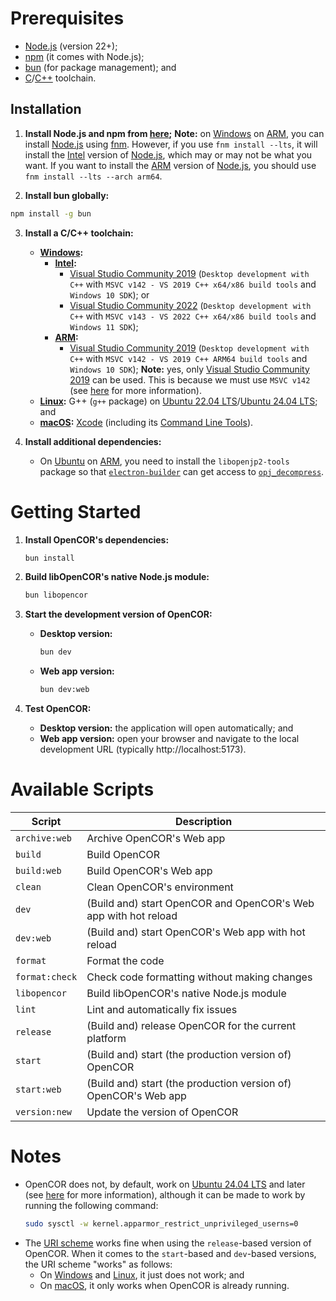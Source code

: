 # Prerequisites

- [Node.js](https://nodejs.org/) (version 22+);
- [npm](https://npmjs.com/) (it comes with Node.js);
- [bun](https://bun.com/package-manager) (for package management); and
- [C](<https://en.wikipedia.org/wiki/C_(programming_language)>)/[C++](https://en.wikipedia.org/wiki/C%2B%2B) toolchain.

## Installation

1. **Install Node.js and npm from [here](https://nodejs.org/en/download/package-manager);**
   **Note:** on [Windows](https://en.wikipedia.org/wiki/Microsoft_Windows) on [ARM](https://en.wikipedia.org/wiki/ARM_architecture_family), you can install [Node.js](https://nodejs.org/) using [fnm](https://github.com/Schniz/fnm). However, if you use `fnm install --lts`, it will install the [Intel](https://en.wikipedia.org/wiki/List_of_Intel_processors) version of [Node.js](https://nodejs.org/), which may or may not be what you want. If you want to install the [ARM](https://en.wikipedia.org/wiki/ARM_architecture_family) version of [Node.js](https://nodejs.org/), you should use `fnm install --lts --arch arm64`.

2. **Install bun globally:**

```bash
npm install -g bun
```

3. **Install a C/C++ toolchain:**
   - **[Windows](https://en.wikipedia.org/wiki/Microsoft_Windows):**
     - **[Intel](https://en.wikipedia.org/wiki/List_of_Intel_processors):**
       - [Visual Studio Community 2019](https://apps.microsoft.com/detail/xp8cdjnzkfm06w) (`Desktop development with C++` with `MSVC v142 - VS 2019 C++ x64/x86 build tools` and `Windows 10 SDK`); or
       - [Visual Studio Community 2022](https://apps.microsoft.com/detail/xpdcfjdklzjlp8) (`Desktop development with C++` with `MSVC v143 - VS 2022 C++ x64/x86 build tools` and `Windows 11 SDK`);
     - **[ARM](https://en.wikipedia.org/wiki/ARM_architecture_family):**
       - [Visual Studio Community 2019](https://apps.microsoft.com/detail/xp8cdjnzkfm06w) (`Desktop development with C++` with `MSVC v142 - VS 2019 C++ ARM64 build tools` and `Windows 10 SDK`);
         **Note:** yes, only [Visual Studio Community 2019](https://apps.microsoft.com/detail/xp8cdjnzkfm06w) can be used. This is because we must use `MSVC v142` (see [here](https://www.electronjs.org/docs/latest/tutorial/windows-arm#native-modules) for more information).
   - **[Linux](https://en.wikipedia.org/wiki/Linux):** G++ (`g++` package) on [Ubuntu 22.04 LTS](https://en.wikipedia.org/wiki/Ubuntu_version_history#2204)/[Ubuntu 24.04 LTS](https://en.wikipedia.org/wiki/Ubuntu_version_history#2404); and
   - **[macOS](https://en.wikipedia.org/wiki/MacOS):** [Xcode](https://developer.apple.com/xcode/) (including its [Command Line Tools](https://developer.apple.com/downloads/?q=Command%20Line%20Tools)).

4. **Install additional dependencies:**
   - On [Ubuntu](https://en.wikipedia.org/wiki/Ubuntu) on [ARM](https://en.wikipedia.org/wiki/ARM_architecture_family), you need to install the `libopenjp2-tools` package so that [`electron-builder`](https://www.electron.build/) can get access to [`opj_decompress`](https://manpages.ubuntu.com/manpages/man1/opj_decompress.1.html).

# Getting Started

1. **Install OpenCOR's dependencies:**

   ```bash
   bun install
   ```

2. **Build libOpenCOR's native Node.js module:**

   ```bash
   bun libopencor
   ```

3. **Start the development version of OpenCOR:**
   - **Desktop version:**

     ```bash
     bun dev
     ```

   - **Web app version:**

     ```bash
     bun dev:web
     ```

4. **Test OpenCOR:**
   - **Desktop version:** the application will open automatically; and
   - **Web app version:** open your browser and navigate to the local development URL (typically http://localhost:5173).

# Available Scripts

| Script         | Description                                                     |
| -------------- | --------------------------------------------------------------- |
| `archive:web`  | Archive OpenCOR's Web app                                       |
| `build`        | Build OpenCOR                                                   |
| `build:web`    | Build OpenCOR's Web app                                         |
| `clean`        | Clean OpenCOR's environment                                     |
| `dev`          | (Build and) start OpenCOR and OpenCOR's Web app with hot reload |
| `dev:web`      | (Build and) start OpenCOR's Web app with hot reload             |
| `format`       | Format the code                                                 |
| `format:check` | Check code formatting without making changes                    |
| `libopencor`   | Build libOpenCOR's native Node.js module                        |
| `lint`         | Lint and automatically fix issues                               |
| `release`      | (Build and) release OpenCOR for the current platform            |
| `start`        | (Build and) start (the production version of) OpenCOR           |
| `start:web`    | (Build and) start (the production version of) OpenCOR's Web app |
| `version:new`  | Update the version of OpenCOR                                   |

# Notes

- OpenCOR does not, by default, work on [Ubuntu 24.04 LTS](https://en.wikipedia.org/wiki/Ubuntu_version_history#2404) and later (see [here](https://github.com/opencor/webapp/issues/68) for more information), although it can be made to work by running the following command:
  ```bash
  sudo sysctl -w kernel.apparmor_restrict_unprivileged_userns=0
  ```
- The [URI scheme](https://en.wikipedia.org/wiki/Uniform_Resource_Identifier#Syntax) works fine when using the `release`-based version of OpenCOR. When it comes to the `start`-based and `dev`-based versions, the URI scheme "works" as follows:
  - On [Windows](https://en.wikipedia.org/wiki/Microsoft_Windows) and [Linux](https://en.wikipedia.org/wiki/Linux), it just does not work; and
  - On [macOS](https://en.wikipedia.org/wiki/MacOS), it only works when OpenCOR is already running.
